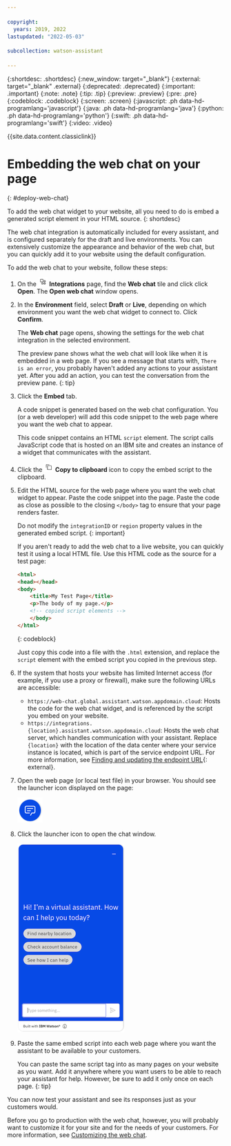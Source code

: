 ```yaml
---

copyright:
  years: 2019, 2022
lastupdated: "2022-05-03"

subcollection: watson-assistant

---
```


{:shortdesc: .shortdesc}
{:new_window: target="_blank"}
{:external: target="_blank" .external}
{:deprecated: .deprecated}
{:important: .important}
{:note: .note}
{:tip: .tip}
{:preview: .preview}
{:pre: .pre}
{:codeblock: .codeblock}
{:screen: .screen}
{:javascript: .ph data-hd-programlang='javascript'}
{:java: .ph data-hd-programlang='java'}
{:python: .ph data-hd-programlang='python'}
{:swift: .ph data-hd-programlang='swift'}
{:video: .video}

{{site.data.content.classiclink}}

# Embedding the web chat on your page
{: #deploy-web-chat}

To add the web chat widget to your website, all you need to do is embed a generated script element in your HTML source.
{: shortdesc}

The web chat integration is automatically included for every assistant, and is configured separately for the draft and live environments. You can extensively customize the appearance and behavior of the web chat, but you can quickly add it to your website using the default configuration.

To add the web chat to your website, follow these steps:

1. On the ![Integrations icon](images/integrations-icon.png) **Integrations** page, find the **Web chat** tile and click click **Open**. The **Open web chat** window opens.

1. In the **Environment** field, select **Draft** or **Live**, depending on which environment you want the web chat widget to connect to. Click **Confirm**.

    The **Web chat** page opens, showing the settings for the web chat integration in the selected environment.

    The preview pane shows what the web chat will look like when it is embedded in a web page. If you see a message that starts with, `There is an error`, you probably haven't added any actions to your assistant yet. After you add an action, you can test the conversation from the preview pane.
    {: tip}

1.  Click the **Embed** tab.

    A code snippet is generated based on the web chat configuration. You (or a web developer) will add this code snippet to the web page where you want the web chat to appear.
    
    This code snippet contains an HTML `script` element. The script calls JavaScript code that is hosted on an IBM site and creates an instance of a widget that communicates with the assistant.
    
1.  Click the ![Copy icon](images/copy-icon.png) **Copy to clipboard** icon to copy the embed script to the clipboard.

1.  Edit the HTML source for the web page where you want the web chat widget to appear. Paste the code snippet into the page. Paste the code as close as possible to the closing `</body>` tag to ensure that your page renders faster.

    Do not modify the `integrationID` or `region` property values in the generated embed script.
    {: important}

    If you aren't ready to add the web chat to a live website, you can quickly test it using a local HTML file. Use this HTML code as the source for a test page:

    ```html
    <html>
    <head></head>
    <body>
        <title>My Test Page</title>
        <p>The body of my page.</p>
        <!-- copied script elements -->
        </body>
    </html>
    ```
    {: codeblock}

    Just copy this code into a file with the `.html` extension, and replace the `script` element with the embed script you copied in the previous step.

1.  If the system that hosts your website has limited Internet access (for example, if you use a proxy or firewall), make sure the following URLs are accessible:

    - `https://web-chat.global.assistant.watson.appdomain.cloud`: Hosts the code for the web chat widget, and is referenced by the script you embed on your website.
    - `https://integrations.{location}.assistant.watson.appdomain.cloud`: Hosts the web chat server, which handles communication with your assistant. Replace `{location}` with the location of the data center where your service instance is located, which is part of the service endpoint URL. For more information, see [Finding and updating the endpoint URL](/docs/watson?topic=watson-endpoint-change#endpoint-find-update){: external}.

1.  Open the web page (or local test file) in your browser. You should see the launcher icon displayed on the page:

    ![Web chat launcher icon](images/web-chat-icon.png) 

1.  Click the launcher icon to open the chat window.

    ![Web chat window](images/web-chat-window.png)

1.  Paste the same embed script into each web page where you want the assistant to be available to your customers.

    You can paste the same script tag into as many pages on your website as you want. Add it anywhere where you want users to be able to reach your assistant for help. However, be sure to add it only once on each page.
    {: tip}

You can now test your assistant and see its responses just as your customers would.

Before you go to production with the web chat, however, you will probably want to customize it for your site and for the needs of your customers. For more information, see [Customizing the web chat](/docs/watson-assistant?topic=watson-assistant-web-chat-customize).
